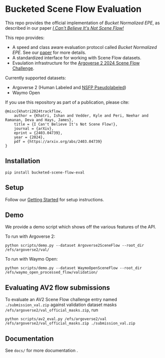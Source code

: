 # Bucketed Scene Flow Evaluation

This repo provides the official implementation of _Bucket Normalized EPE_, as described in our paper [_I Can't Believe It's Not Scene Flow!_](https://vedder.io/trackflow.html)

This repo provides:
 - A speed and class aware evaluation protocol called _Bucket Normalized EPE_. See our [paper](https://vedder.io/trackflow.html) for more details.
 - A standardized interface for working with Scene Flow datasets.
 - Evaulation infrastructure for the [Argoverse 2 2024 Scene Flow Challenge](https://eval.ai/web/challenges/challenge-page/2210/overview).

Currently supported datasets:

 - Argoverse 2 (Human Labeled and [NSFP Pseudolabeled](https://github.com/kylevedder/BucketedSceneFlowEval/blob/master/docs/GETTING_STARTED.md#argoverse-2-nsfp-pseudolabels-new))
 - Waymo Open


If you use this repository as part of a publication, please cite:

```
@misc{khatri2024trackflow,
    author = {Khatri, Ishan and Vedder, Kyle and Peri, Neehar and Ramanan, Deva and Hays, James},
    title = {I Can't Believe It's Not Scene Flow!},
    journal = {arXiv},
    eprint = {2403.04739},
    year = {2024},
    pdf = {https://arxiv.org/abs/2403.04739}
}
```

## Installation

```
pip install bucketed-scene-flow-eval
```

## Setup

Follow our [Getting Started](docs/GETTING_STARTED.md) for setup instructions.

## Demo

We provide a demo script which shows off the various features of the API.

To run with Argoverse 2:

```
python scripts/demo.py --dataset Argoverse2SceneFlow --root_dir /efs/argoverse2/val/
```

To run with Waymo Open:

```
python scripts/demo.py --dataset WaymoOpenSceneFlow --root_dir /efs/waymo_open_processed_flow/validation/
```

## Evaluating AV2 flow submissions

To evaluate an AV2 Scene Flow challenge entry named `./submission_val.zip` against validation dataset masks `/efs/argoverse2/val_official_masks.zip`, run

```
python scripts/av2_eval.py /efs/argoverse2/val /efs/argoverse2/val_official_masks.zip ./submission_val.zip
```

## Documentation

See `docs/` for more documentation .
